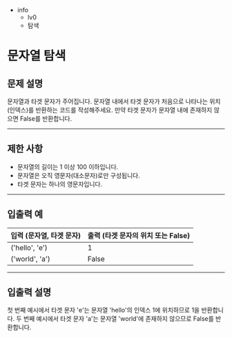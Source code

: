 - info
    - lv0
    - 탐색

# 문자열 탐색
## 문제 설명
문자열과 타겟 문자가 주어집니다. 문자열 내에서 타겟 문자가 처음으로 나타나는 위치(인덱스)를 반환하는 코드를 작성해주세요. 만약 타겟 문자가 문자열 내에 존재하지 않으면 False를 반환합니다.

---

## 제한 사항

- 문자열의 길이는 1 이상 100 이하입니다.
- 문자열은 오직 영문자(대소문자)로만 구성됩니다.
- 타겟 문자는 하나의 영문자입니다.

---

## 입출력 예

|   입력 (문자열, 타겟 문자)   | 출력 (타겟 문자의 위치 또는 False) |
| --------------------------- | --------------------------------- |
| ('hello', 'e')              | 1                                 |
| ('world', 'a')              | False                             |

---

## 입출력 설명
첫 번째 예시에서 타겟 문자 'e'는 문자열 'hello'의 인덱스 1에 위치하므로 1을 반환합니다. 두 번째 예시에서 타겟 문자 'a'는 문자열 'world'에 존재하지 않으므로 False를 반환합니다.
